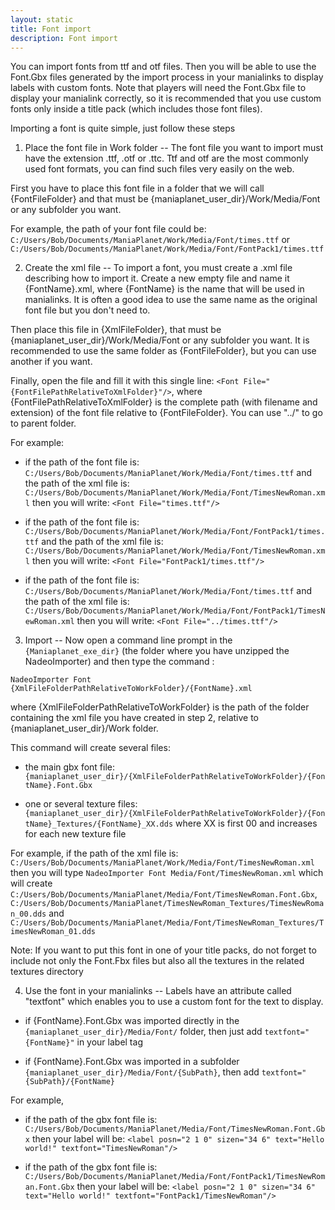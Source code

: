```yaml
---
layout: static
title: Font import 
description: Font import 
---
```


You can import fonts from ttf and otf files. Then you will be able to use the Font.Gbx files generated by the import process in your manialinks to display labels with custom fonts.
Note that players will need the Font.Gbx file to display your manialink correctly, so it is recommended that you use custom fonts only inside a title pack (which includes those font files).

Importing a font is quite simple, just follow these steps

1. Place the font file in Work folder
--
The font file you want to import must have the extension .ttf, .otf or .ttc. Ttf and otf are the most commonly used font formats, you can find such files very easily on the web.

First you have to place this font file in a folder that we will call {FontFileFolder} and that must be {maniaplanet_user_dir}/Work/Media/Font or any subfolder you want.

For example, the path of your font file could be:
`C:/Users/Bob/Documents/ManiaPlanet/Work/Media/Font/times.ttf`
or
`C:/Users/Bob/Documents/ManiaPlanet/Work/Media/Font/FontPack1/times.ttf`


2. Create the xml file
--
To import a font, you must create a .xml file describing how to import it. Create a new empty file and name it {FontName}.xml, where {FontName} is the name that will be used in manialinks. It is often a good idea to use the same name as the original font file but you don't need to.

Then place this file in {XmlFileFolder}, that must be {maniaplanet_user_dir}/Work/Media/Font or any subfolder you want. It is recommended to use the same folder as {FontFileFolder}, but you can use another if you want.

Finally, open the file and fill it with this single line: `<Font File="{FontFilePathRelativeToXmlFolder}"/>`, where {FontFilePathRelativeToXmlFolder} is the complete path (with filename and extension) of the font file relative to {FontFileFolder}. You can use "../" to go to parent folder.

For example:

- if the path of the font file is: `C:/Users/Bob/Documents/ManiaPlanet/Work/Media/Font/times.ttf`
	and the path of the xml file is: `C:/Users/Bob/Documents/ManiaPlanet/Work/Media/Font/TimesNewRoman.xml`
	then you will write: `<Font File="times.ttf"/>`

- if the path of the font file is: `C:/Users/Bob/Documents/ManiaPlanet/Work/Media/Font/FontPack1/times.ttf`
	and the path of the xml file is: `C:/Users/Bob/Documents/ManiaPlanet/Work/Media/Font/TimesNewRoman.xml`
	then you will write: `<Font File="FontPack1/times.ttf"/>`

- if the path of the font file is: `C:/Users/Bob/Documents/ManiaPlanet/Work/Media/Font/times.ttf`
	and the path of the xml file is: `C:/Users/Bob/Documents/ManiaPlanet/Work/Media/Font/FontPack1/TimesNewRoman.xml`
	then you will write: `<Font File="../times.ttf"/>`


3. Import
--
Now open a command line prompt in the `{Maniaplanet_exe_dir}` (the folder where you have unzipped the NadeoImporter) and then type the command :

```
NadeoImporter Font {XmlFileFolderPathRelativeToWorkFolder}/{FontName}.xml
```

where {XmlFileFolderPathRelativeToWorkFolder} is the path of the folder containing the xml file you have created in step 2, relative to {maniaplanet_user_dir}/Work folder.

This command will create several files:

- the main gbx font file: `{maniaplanet_user_dir}/{XmlFileFolderPathRelativeToWorkFolder}/{FontName}.Font.Gbx`

- one or several texture files: `{maniaplanet_user_dir}/{XmlFileFolderPathRelativeToWorkFolder}/{FontName}_Textures/{FontName}_XX.dds` where XX is first 00 and increases for each new texture file

For example, if the path of the xml file is: `C:/Users/Bob/Documents/ManiaPlanet/Work/Media/Font/TimesNewRoman.xml`
	then you will type `NadeoImporter Font Media/Font/TimesNewRoman.xml`
	which will create `C:/Users/Bob/Documents/ManiaPlanet/Media/Font/TimesNewRoman.Font.Gbx`, `C:/Users/Bob/Documents/ManiaPlanet/TimesNewRoman_Textures/TimesNewRoman_00.dds` and `C:/Users/Bob/Documents/ManiaPlanet/Media/Font/TimesNewRoman_Textures/TimesNewRoman_01.dds`

Note: If you want to put this font in one of your title packs, do not forget to include not only the Font.Fbx files but also all the textures in the related textures directory


4. Use the font in your manialinks
--
Labels have an attribute called "textfont" which enables you to use a custom font for the text to display.

- if {FontName}.Font.Gbx was imported directly in the `{maniaplanet_user_dir}/Media/Font/` folder, then just add `textfont="{FontName}"` in your label tag

- if {FontName}.Font.Gbx was imported in a subfolder `{maniaplanet_user_dir}/Media/Font/{SubPath}`, then add `textfont="{SubPath}/{FontName}`

For example,

- if the path of the gbx font file is: `C:/Users/Bob/Documents/ManiaPlanet/Media/Font/TimesNewRoman.Font.Gbx`
	then your label will be: `<label posn="2 1 0" sizen="34 6" text="Hello world!" textfont="TimesNewRoman"/>`

- if the path of the gbx font file is: `C:/Users/Bob/Documents/ManiaPlanet/Media/Font/FontPack1/TimesNewRoman.Font.Gbx`
	then your label will be: `<label posn="2 1 0" sizen="34 6" text="Hello world!" textfont="FontPack1/TimesNewRoman"/>`

